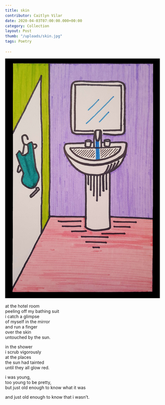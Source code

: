 ```yaml
---
title: skin
contributor: Caitlyn Vilar
date: 2020-04-03T07:00:00.000+00:00
category: Collection
layout: Post
thumb: "/uploads/skin.jpg"
tags: Poetry

---
```

![](/uploads/skin.jpg)

at the hotel room<br>peeling off my bathing suit<br>i catch a glimpse<br>of myself in the mirror<br>and run a finger<br>over the skin<br>untouched by the sun.

in the shower<br>i scrub vigorously<br>at the places<br>the sun had tainted<br>until they all glow red.

i was young,<br>too young to be pretty,<br>but just old enough to know what it was

and just old enough to know that i wasn’t.